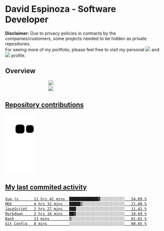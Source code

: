 # David Espinoza - Software Developer
<div id="links">
  <p>
    <strong>Disclaimer:</strong> Due to privacy policies in contracts by the companies/customers, some projects needed to be hidden as private repositories. <br />
For seeing more of my portfolio, please feel free to visit my personal <a href="https://davidespinoza.dev" target="_blank"><img src="https://img.shields.io/badge/website-000000?style=for-the-badge&logo=About.me&logoColor=white" target="_blank"></a> and <a href="https://www.linkedin.com/in/despinozap" target="_blank"><img src="https://img.shields.io/badge/LinkedIn-0077B5?style=for-the-badge&logo=linkedin&logoColor=white" target="_blank"></a> profile.
  </p>
</div>

## Overview

<div id="stats">
  <a href="https://github.com/despinozap">
  <img height="180em" style="margin: 0em 10em;" src="https://github-readme-stats.vercel.app/api?username=despinozap&show_icons=true&include_all_commits=true&count_private=true&theme=default"/>
  <img height="180em" style="margin: 0em 10em;" src="https://github-readme-stats.vercel.app/api/top-langs/?username=despinozap&layout=compact&langs_count=7&theme=default"/>
</div>
 
## Repository contributions
<div id="snake"> 

  ![Snake animation](https://github.com/despinozap/despinozap/blob/output/github-contribution-grid-snake.svg)
</div>

## My last commited activity
<!--START_SECTION:waka-->

```text
Vue.js       11 hrs 41 mins  █████████████▓░░░░░░░░░░░   54.09 %
MDX          4 hrs 32 mins   █████▒░░░░░░░░░░░░░░░░░░░   21.00 %
JavaScript   2 hrs 27 mins   ███░░░░░░░░░░░░░░░░░░░░░░   11.41 %
Markdown     2 hrs 18 mins   ██▓░░░░░░░░░░░░░░░░░░░░░░   10.69 %
Bash         13 mins         ▒░░░░░░░░░░░░░░░░░░░░░░░░   01.01 %
Git Config   8 mins          ░░░░░░░░░░░░░░░░░░░░░░░░░   00.65 %
```

<!--END_SECTION:waka-->
